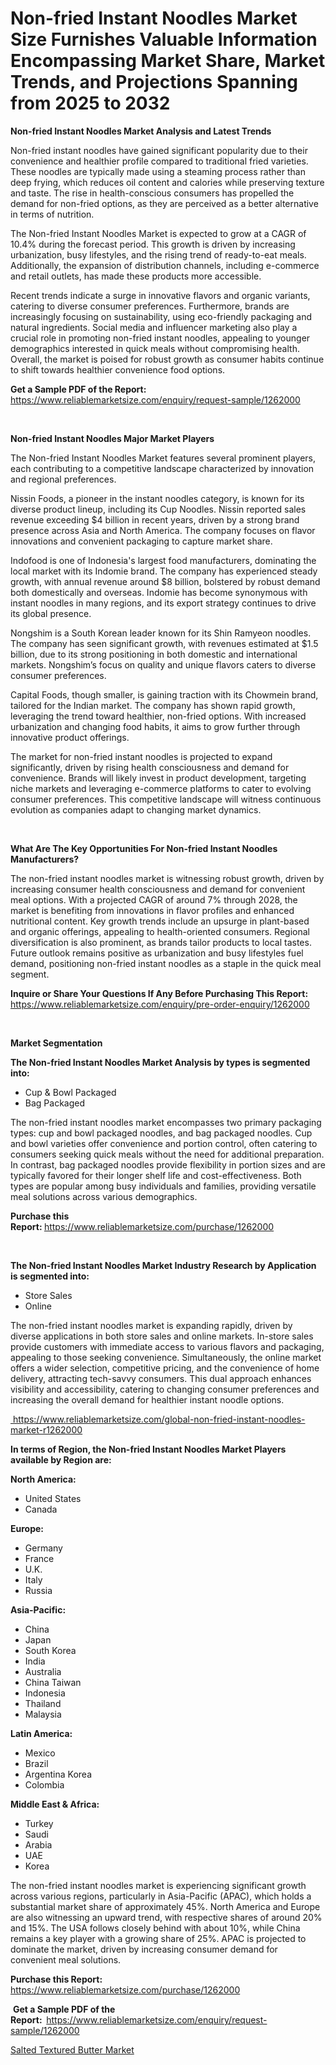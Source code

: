 <p><h1>Non-fried Instant Noodles Market Size Furnishes Valuable Information Encompassing Market Share, Market Trends, and Projections Spanning from 2025 to 2032</h1></p><p><strong>Non-fried Instant Noodles Market Analysis and Latest Trends</strong></p>
<p><p>Non-fried instant noodles have gained significant popularity due to their convenience and healthier profile compared to traditional fried varieties. These noodles are typically made using a steaming process rather than deep frying, which reduces oil content and calories while preserving texture and taste. The rise in health-conscious consumers has propelled the demand for non-fried options, as they are perceived as a better alternative in terms of nutrition.</p><p>The Non-fried Instant Noodles Market is expected to grow at a CAGR of 10.4% during the forecast period. This growth is driven by increasing urbanization, busy lifestyles, and the rising trend of ready-to-eat meals. Additionally, the expansion of distribution channels, including e-commerce and retail outlets, has made these products more accessible.</p><p>Recent trends indicate a surge in innovative flavors and organic variants, catering to diverse consumer preferences. Furthermore, brands are increasingly focusing on sustainability, using eco-friendly packaging and natural ingredients. Social media and influencer marketing also play a crucial role in promoting non-fried instant noodles, appealing to younger demographics interested in quick meals without compromising health. Overall, the market is poised for robust growth as consumer habits continue to shift towards healthier convenience food options.</p></p>
<p><strong>Get a Sample PDF of the Report:&nbsp;</strong> <a href="https://www.reliablemarketsize.com/enquiry/request-sample/1262000?utm_campaign=2759&utm_medium=2&utm_source=Github&utm_content=ia&utm_term=07042025&utm_id=non-fried-instant-noodles">https://www.reliablemarketsize.com/enquiry/request-sample/1262000</a></p>
<p>&nbsp;</p>
<p><strong>Non-fried Instant Noodles Major Market Players</strong></p>
<p><p>The Non-fried Instant Noodles Market features several prominent players, each contributing to a competitive landscape characterized by innovation and regional preferences. </p><p>Nissin Foods, a pioneer in the instant noodles category, is known for its diverse product lineup, including its Cup Noodles. Nissin reported sales revenue exceeding $4 billion in recent years, driven by a strong brand presence across Asia and North America. The company focuses on flavor innovations and convenient packaging to capture market share.</p><p>Indofood is one of Indonesia's largest food manufacturers, dominating the local market with its Indomie brand. The company has experienced steady growth, with annual revenue around $8 billion, bolstered by robust demand both domestically and overseas. Indomie has become synonymous with instant noodles in many regions, and its export strategy continues to drive its global presence.</p><p>Nongshim is a South Korean leader known for its Shin Ramyeon noodles. The company has seen significant growth, with revenues estimated at $1.5 billion, due to its strong positioning in both domestic and international markets. Nongshim’s focus on quality and unique flavors caters to diverse consumer preferences.</p><p>Capital Foods, though smaller, is gaining traction with its Chowmein brand, tailored for the Indian market. The company has shown rapid growth, leveraging the trend toward healthier, non-fried options. With increased urbanization and changing food habits, it aims to grow further through innovative product offerings.</p><p>The market for non-fried instant noodles is projected to expand significantly, driven by rising health consciousness and demand for convenience. Brands will likely invest in product development, targeting niche markets and leveraging e-commerce platforms to cater to evolving consumer preferences. This competitive landscape will witness continuous evolution as companies adapt to changing market dynamics.</p></p>
<p>&nbsp;</p>
<p><strong>What Are The Key Opportunities For Non-fried Instant Noodles Manufacturers?</strong></p>
<p><p>The non-fried instant noodles market is witnessing robust growth, driven by increasing consumer health consciousness and demand for convenient meal options. With a projected CAGR of around 7% through 2028, the market is benefiting from innovations in flavor profiles and enhanced nutritional content. Key growth trends include an upsurge in plant-based and organic offerings, appealing to health-oriented consumers. Regional diversification is also prominent, as brands tailor products to local tastes. Future outlook remains positive as urbanization and busy lifestyles fuel demand, positioning non-fried instant noodles as a staple in the quick meal segment.</p></p>
<p><strong>Inquire or Share Your Questions If Any Before Purchasing This Report:</strong> <a href="https://www.reliablemarketsize.com/enquiry/pre-order-enquiry/1262000?utm_campaign=2759&utm_medium=2&utm_source=Github&utm_content=ia&utm_term=07042025&utm_id=non-fried-instant-noodles">https://www.reliablemarketsize.com/enquiry/pre-order-enquiry/1262000</a></p>
<p>&nbsp;</p>
<p><strong>Market Segmentation</strong></p>
<p><strong>The Non-fried Instant Noodles Market Analysis by types is segmented into:</strong></p>
<p><ul><li>Cup & Bowl Packaged</li><li>Bag Packaged</li></ul></p>
<p><p>The non-fried instant noodles market encompasses two primary packaging types: cup and bowl packaged noodles, and bag packaged noodles. Cup and bowl varieties offer convenience and portion control, often catering to consumers seeking quick meals without the need for additional preparation. In contrast, bag packaged noodles provide flexibility in portion sizes and are typically favored for their longer shelf life and cost-effectiveness. Both types are popular among busy individuals and families, providing versatile meal solutions across various demographics.</p></p>
<p><strong>Purchase this Report:&nbsp;</strong><a href="https://www.reliablemarketsize.com/purchase/1262000?utm_campaign=2759&utm_medium=2&utm_source=Github&utm_content=ia&utm_term=07042025&utm_id=non-fried-instant-noodles">https://www.reliablemarketsize.com/purchase/1262000</a></p>
<p>&nbsp;</p>
<p><strong>The Non-fried Instant Noodles Market Industry Research by Application is segmented into:</strong></p>
<p><ul><li>Store Sales</li><li>Online</li></ul></p>
<p><p>The non-fried instant noodles market is expanding rapidly, driven by diverse applications in both store sales and online markets. In-store sales provide customers with immediate access to various flavors and packaging, appealing to those seeking convenience. Simultaneously, the online market offers a wider selection, competitive pricing, and the convenience of home delivery, attracting tech-savvy consumers. This dual approach enhances visibility and accessibility, catering to changing consumer preferences and increasing the overall demand for healthier instant noodle options.</p></p>
<p><a href="https://www.reliablemarketsize.com/global-non-fried-instant-noodles-market-r1262000?utm_campaign=2759&utm_medium=2&utm_source=Github&utm_content=ia&utm_term=07042025&utm_id=non-fried-instant-noodles">&nbsp;https://www.reliablemarketsize.com/global-non-fried-instant-noodles-market-r1262000</a></p>
<p><strong>In terms of Region, the Non-fried Instant Noodles Market Players available by Region are:</strong></p>
<p>
    <p> <strong> North America: </strong>
        <ul>
            <li>United States</li>
            <li>Canada</li>
        </ul>
        </p> 
    <p> <strong> Europe: </strong>
        <ul>
            <li>Germany</li>
            <li>France</li>
            <li>U.K.</li>
            <li>Italy</li>
            <li>Russia</li>
        </ul>
        </p> 
    <p> <strong> Asia-Pacific: </strong>
        <ul>
            <li>China</li>
            <li>Japan</li>
            <li>South Korea</li>
            <li>India</li>
            <li>Australia</li>
            <li>China Taiwan</li>
            <li>Indonesia</li>
            <li>Thailand</li>
            <li>Malaysia</li>
        </ul>
        </p> 
    <p> <strong> Latin America: </strong>
        <ul>
            <li>Mexico</li>
            <li>Brazil</li>
            <li>Argentina Korea</li>
            <li>Colombia</li>
        </ul>
        </p> 
    <p> <strong> Middle East & Africa: </strong>
        <ul>
            <li>Turkey</li>
            <li>Saudi</li>
            <li>Arabia</li>
            <li>UAE</li>
            <li>Korea</li>
        </ul>
    </p>
    </p>
<p><p>The non-fried instant noodles market is experiencing significant growth across various regions, particularly in Asia-Pacific (APAC), which holds a substantial market share of approximately 45%. North America and Europe are also witnessing an upward trend, with respective shares of around 20% and 15%. The USA follows closely behind with about 10%, while China remains a key player with a growing share of 25%. APAC is projected to dominate the market, driven by increasing consumer demand for convenient meal solutions.</p></p>
<p><strong>Purchase this Report: </strong><a href="https://www.reliablemarketsize.com/purchase/1262000?utm_campaign=2759&utm_medium=2&utm_source=Github&utm_content=ia&utm_term=07042025&utm_id=non-fried-instant-noodles">https://www.reliablemarketsize.com/purchase/1262000</a></p>
<p>&nbsp;<strong>Get a Sample PDF of the Report:&nbsp;&nbsp;</strong><a href="https://www.reliablemarketsize.com/enquiry/request-sample/1262000?utm_campaign=2759&utm_medium=2&utm_source=Github&utm_content=ia&utm_term=07042025&utm_id=non-fried-instant-noodles">https://www.reliablemarketsize.com/enquiry/request-sample/1262000</a></p>
<p><strong></strong></p>
<p><p><a href="https://github.com/elitasvimal/Market-Research-Report-List-1/blob/main/salted-textured-butter-market.md?utm_campaign=2759&utm_medium=2&utm_source=Github&utm_content=ia&utm_term=07042025&utm_id=non-fried-instant-noodles">Salted Textured Butter Market</a></p></p>